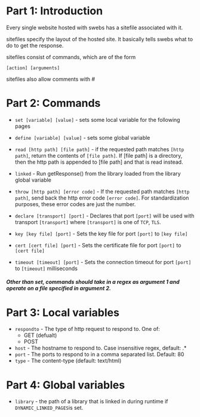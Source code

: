 # Part 1: Introduction
Every single website hosted with swebs has a sitefile associated with it.

sitefiles specify the layout of the hosted site. It basically tells swebs what to do to get the response.

sitefiles consist of commands, which are of the form

```[action] [arguments]```

sitefiles also allow comments with #

# Part 2: Commands

* ```set [variable] [value]``` - sets some local variable for the following
  pages

* ```define [variable] [value]``` - sets some global variable

* ```read [http path] [file path]``` - if the requested path matches
  ```[http path]```, return the contents of ```[file path]```. If [file path] is
  a directory, then the http path is appended to [file path] and that is read
  instead.

* ```linked``` - Run getResponse() from the library loaded from the library
  global variable

* ```throw [http path] [error code]``` - If the requested path matches
  ```[http path]```, send back the http error code ```[error code]```. For
  standardization purposes, these error codes are just the number.

* ```declare [transport] [port]``` - Declares that port ```[port]``` will be
  used with transport ```[transport]``` where ```[transport]``` is one of
  ```TCP```, ```TLS```.

* ```key [key file] [port]``` - Sets the key file for port ```[port]``` to
  ```[key file]```

* ```cert [cert file] [port]``` - Sets the certificate file for port
  ```[port]``` to ```[cert file]```

* ```timeout [timeout] [port]``` - Sets the connection timeout for port
  ```[port]``` to ```[timeout]``` milliseconds

##### Other than set, commands should take in a regex as argument 1 and operate on a file specified in argument 2.

# Part 3: Local variables

* ```respondto``` - The type of http request to respond to. One of:
	* GET (defualt)
	* POST
* ```host``` - The hostname to respond to. Case insensitive regex, default: .*
* ```port``` - The ports to respond to in a comma separated list. Default: 80
* ```type``` - The content-type (default: text/html)

# Part 4: Global variables

* ```library``` - the path of a library that is linked in during runtime if ```DYNAMIC_LINKED_PAGES```is set.
